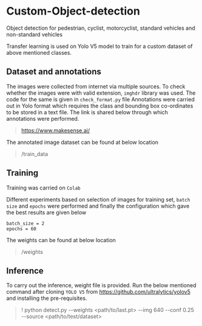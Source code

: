 # Custom-Object-detection
Object detection for pedestrian, cyclist, motorcyclist, standard vehicles and non-standard vehicles


Transfer learning is used on Yolo V5 model to train for a custom dataset of above mentioned classes.

## Dataset and annotations
The images were collected from internet via multiple sources. To check whether the images were with valid extension, `imghdr` library was used. The code for the same is given in `check_format.py` file 
Annotations were carried out in Yolo format which requires the class and bounding box co-ordinates to be stored in a text file.
The link is shared below through which annotations were performed.

> https://www.makesense.ai/

The annotated image dataset can be found at below location

> /train_data



## Training 
Training was carried on `Colab`

Different experiments based on selection of images for training set, `batch size` and `epochs` were performed and finally the configuration which gave the best results are given below

```
batch_size = 2
epochs = 60
```
The weights can be found at below location

> /weights


## Inference

To carry out the inference, weight file is provided.
Run the below mentioned command after cloning `YOLO V5` from https://github.com/ultralytics/yolov5 and installing the pre-requisites.

> ! python detect.py --weights <path/to/last.pt> --img 640 --conf 0.25 --source <path/to/test/dataset>
